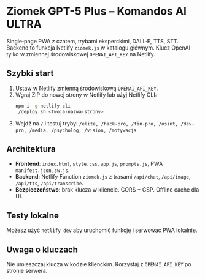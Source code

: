 # Ziomek GPT-5 Plus – Komandos AI ULTRA

Single‑page PWA z czatem, trybami eksperckimi, DALL·E, TTS, STT. Backend to funkcja Netlify `ziomek.js` w katalogu głównym. Klucz OpenAI tylko w zmiennej środowiskowej `OPENAI_API_KEY` na Netlify.

## Szybki start
1. Ustaw w Netlify zmienną środowiskową `OPENAI_API_KEY`.
2. Wgraj ZIP do nowej strony w Netlify lub użyj Netlify CLI:  
   ```bash
   npm i -g netlify-cli
   ./deploy.sh <twoja-nazwa-strony>
   ```
3. Wejdź na `/` i testuj tryby: `/elite, /hack-pro, /fin-pro, /osint, /dev-pro, /media, /psycholog, /vision, /motywacja`.

## Architektura
- **Frontend**: `index.html`, `style.css`, `app.js`, `prompts.js`, PWA `manifest.json`, `sw.js`.
- **Backend**: Netlify Function `ziomek.js` z trasami `/api/chat`, `/api/image`, `/api/tts`, `/api/transcribe`.
- **Bezpieczeństwo**: brak klucza w kliencie. CORS + CSP. Offline cache dla UI.

## Testy lokalne
Możesz użyć `netlify dev` aby uruchomić funkcję i serwować PWA lokalnie.

## Uwaga o kluczach
Nie umieszczaj klucza w kodzie klienckim. Korzystaj z `OPENAI_API_KEY` po stronie serwera.
